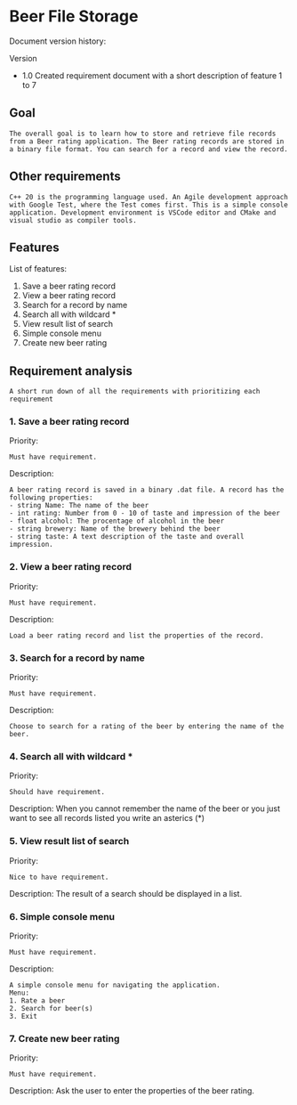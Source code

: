 # Beer File Storage

Document version history:

Version

- 1.0 Created requirement document with a short description of feature 1 to 7

## Goal

    The overall goal is to learn how to store and retrieve file records from a Beer rating application. The Beer rating records are stored in a binary file format. You can search for a record and view the record.

## Other requirements

    C++ 20 is the programming language used. An Agile development approach with Google Test, where the Test comes first. This is a simple console application. Development environment is VSCode editor and CMake and visual studio as compiler tools.

## Features

List of features:

1. Save a beer rating record
2. View a beer rating record
3. Search for a record by name
4. Search all with wildcard *
5. View result list of search
6. Simple console menu
7. Create new beer rating

## Requirement analysis

    A short run down of all the requirements with prioritizing each requirement 

### 1. Save a beer rating record

Priority:

    Must have requirement.

Description:

    A beer rating record is saved in a binary .dat file. A record has the following properties:
    - string Name: The name of the beer
    - int rating: Number from 0 - 10 of taste and impression of the beer
    - float alcohol: The procentage of alcohol in the beer
    - string brewery: Name of the brewery behind the beer
    - string taste: A text description of the taste and overall impression.  

### 2. View a beer rating record

Priority:

    Must have requirement.

Description:

    Load a beer rating record and list the properties of the record.

### 3. Search for a record by name

Priority:

    Must have requirement.

Description:

    Choose to search for a rating of the beer by entering the name of the beer.

### 4. Search all with wildcard *

Priority:

    Should have requirement.

Description:
    When you cannot remember the name of the beer or you just want to see all records listed you write an asterics (*)

### 5. View result list of search

Priority:

    Nice to have requirement.

Description:
    The result of a search should be displayed in a list.

### 6. Simple console menu

Priority:

    Must have requirement.

Description:

    A simple console menu for navigating the application.
    Menu:
    1. Rate a beer
    2. Search for beer(s)
    3. Exit 

### 7. Create new beer rating

Priority:

    Must have requirement.

Description:
    Ask the user to enter the properties of the beer rating.
